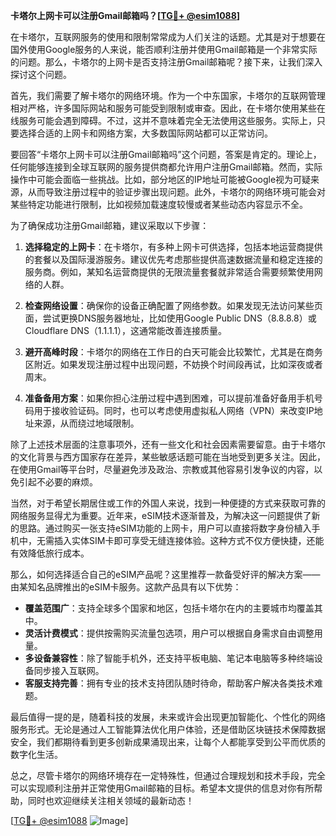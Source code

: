 **卡塔尔上网卡可以注册Gmail邮箱吗？[[TG💪+ @esim1088](https://t.me/s/esim1088)]**

在卡塔尔，互联网服务的使用和限制常常成为人们关注的话题。尤其是对于想要在国外使用Google服务的人来说，能否顺利注册并使用Gmail邮箱是一个非常实际的问题。那么，卡塔尔的上网卡是否支持注册Gmail邮箱呢？接下来，让我们深入探讨这个问题。

首先，我们需要了解卡塔尔的网络环境。作为一个中东国家，卡塔尔的互联网管理相对严格，许多国际网站和服务可能受到限制或审查。因此，在卡塔尔使用某些在线服务可能会遇到障碍。不过，这并不意味着完全无法使用这些服务。实际上，只要选择合适的上网卡和网络方案，大多数国际网站都可以正常访问。

要回答“卡塔尔上网卡可以注册Gmail邮箱吗”这个问题，答案是肯定的。理论上，任何能够连接到全球互联网的服务提供商都允许用户注册Gmail邮箱。然而，实际操作中可能会面临一些挑战。比如，部分地区的IP地址可能被Google视为可疑来源，从而导致注册过程中的验证步骤出现问题。此外，卡塔尔的网络环境可能会对某些特定功能进行限制，比如视频加载速度较慢或者某些动态内容显示不全。

为了确保成功注册Gmail邮箱，建议采取以下步骤：

1. **选择稳定的上网卡**：在卡塔尔，有多种上网卡可供选择，包括本地运营商提供的套餐以及国际漫游服务。建议优先考虑那些提供高速数据流量和稳定连接的服务商。例如，某知名运营商提供的无限流量套餐就非常适合需要频繁使用网络的人群。

2. **检查网络设置**：确保你的设备正确配置了网络参数。如果发现无法访问某些页面，尝试更换DNS服务器地址，比如使用Google Public DNS（8.8.8.8）或Cloudflare DNS（1.1.1.1），这通常能改善连接质量。

3. **避开高峰时段**：卡塔尔的网络在工作日的白天可能会比较繁忙，尤其是在商务区附近。如果发现注册过程中出现问题，不妨换个时间段再试，比如深夜或者周末。

4. **准备备用方案**：如果你担心注册过程中遇到困难，可以提前准备好备用手机号码用于接收验证码。同时，也可以考虑使用虚拟私人网络（VPN）来改变IP地址来源，从而绕过地域限制。

除了上述技术层面的注意事项外，还有一些文化和社会因素需要留意。由于卡塔尔的文化背景与西方国家存在差异，某些敏感话题可能在当地受到更多关注。因此，在使用Gmail等平台时，尽量避免涉及政治、宗教或其他容易引发争议的内容，以免引起不必要的麻烦。

当然，对于希望长期居住或工作的外国人来说，找到一种便捷的方式来获取可靠的网络服务显得尤为重要。近年来，eSIM技术逐渐普及，为解决这一问题提供了新的思路。通过购买一张支持eSIM功能的上网卡，用户可以直接将数字身份植入手机中，无需插入实体SIM卡即可享受无缝连接体验。这种方式不仅方便快捷，还能有效降低旅行成本。

那么，如何选择适合自己的eSIM产品呢？这里推荐一款备受好评的解决方案——由某知名品牌推出的eSIM卡服务。这款产品具有以下优势：

- **覆盖范围广**：支持全球多个国家和地区，包括卡塔尔在内的主要城市均覆盖其中。
- **灵活计费模式**：提供按需购买流量包选项，用户可以根据自身需求自由调整用量。
- **多设备兼容性**：除了智能手机外，还支持平板电脑、笔记本电脑等多种终端设备同步接入互联网。
- **客服支持完善**：拥有专业的技术支持团队随时待命，帮助客户解决各类技术难题。

最后值得一提的是，随着科技的发展，未来或许会出现更加智能化、个性化的网络服务形式。无论是通过人工智能算法优化用户体验，还是借助区块链技术保障数据安全，我们都期待看到更多创新成果涌现出来，让每个人都能享受到公平而优质的数字化生活。

总之，尽管卡塔尔的网络环境存在一定特殊性，但通过合理规划和技术手段，完全可以实现顺利注册并正常使用Gmail邮箱的目标。希望本文提供的信息对你有所帮助，同时也欢迎继续关注相关领域的最新动态！

[[TG💪+ @esim1088](https://t.me/s/esim1088) ![Image](https://i.postimg.cc/4NQfJmqS/Snipaste-2025-05-13-00-14-12.png)]